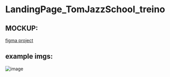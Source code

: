 # LandingPage_TomJazzSchool_treino

## MOCKUP:
<a href="https://www.figma.com/file/76GJ4uK7PyKeAo6dcpVyjA/Tom's-Jazz-School?node-id=0-1&t=Iv7hRtOIkYMPn9Ue-0">figma project</a>

## example imgs:

![image](https://user-images.githubusercontent.com/56089674/227802362-284c4777-66fc-44e8-881d-739484acf177.png)
